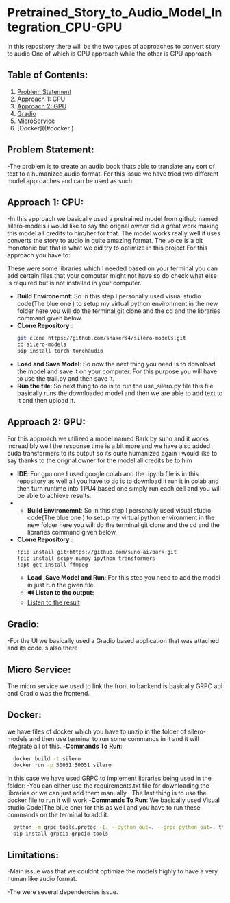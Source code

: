 # Pretrained_Story_to_Audio_Model_Integration_CPU-GPU
In this repository there will be the two types of approaches to convert story to audio One of which is CPU approach while the other is GPU approach
## Table of Contents:
1. [Problem Statement](#Problem-Statement)
2. [Approach 1: CPU](#approach-1-cpu)
3. [Approach 2: GPU](#approach-2-gpu)
4. [Gradio](#Gradio)
5. [MicroService](#microservice)
6. [Docker]((#docker )

## Problem Statement:
-The problem is to create an audio book thats able to translate any sort of text to a humanized audio format. For this issue we have tried two different model approaches and can be used as such. 

## Approach 1: CPU: 
-In this approach we basically used a pretrained model from github named silero-models i would like to say the orignal owner did a great work making this model all credits to him/her for that. The model works really well it uses converts the story to audio in quite amazing format. The voice is a bit monotonic but that is what we did try to optimize in this project.For this approach you have to:

  These were some libraries which I needed based on your terminal you can add certain files that your computer might not have so do check what else is required but is not installed in your computer.
- **Build Environemnt**: So in this step I personally used visual studio code(The blue one ) to setup my virtual python environment in the new folder here you will do the terminal git clone and the cd and the libraries command given below.
- **CLone Repository** :
  ```sh
  git clone https://github.com/snakers4/silero-models.git
  cd silero-models
  pip install torch torchaudio
  ```
- **Load and Save Model**: So now the next thing you need is to download the model and save it on your computer. For this purpose you will have to use the trail.py and then save it.
- **Run the file**: So next thing to do is to run the use_silero.py file this file basically runs the downloaded model and then we are able to add text to it and then upload it.
## Approach 2: GPU:
For this approach we utilized a model named Bark by suno and it works increadibly well the response time is a bit more and we have also added cuda transformers to its output so its quite humanized again i would like to say thanks to the orignal owner for the model all credits be to him
- **IDE**: For gpu one I used google colab and the .ipynb file is in this repository as well all you have to do is to download it run it in colab and then turn runtime into TPU4 based one simply run each cell and you will be able to achieve results.
- - **Build Environemnt**: So in this step I personally used visual studio code(The blue one ) to setup my virtual python environment in the new folder here you will do the terminal git clone and the cd and the libraries command given below.
- **CLone Repository** :
  ```sh
  !pip install git+https://github.com/suno-ai/bark.git
  !pip install scipy numpy ipython transformers
  !apt-get install ffmpeg
  ```
  - **Load ,Save Model and Run**: For this step you need to add the model in just run the given file.
  - **🔊 Listen to the output:**
  - [Listen to the result](Audio_Output/Bark_Output.wav)

## Gradio:
-For the UI we basically used a Gradio based application that was attached and its code is also there
## Micro Service:
The micro service we used to link the front to backend is basically GRPC api and Gradio was the frontend.
## Docker:
we have files of docker which you have to unzip in the folder of silero-models and then use terminal to run some commands in it and it will integrate all of this.
-**Commands To Run**:
```sh
  docker build -t silero
  docker run -p 50051:50051 silero
  ```
In this case we have used GRPC to implement libraries being used in the folder:
-You can either use the requirements.txt file for downloading the libraries or we can just add them manually.
-The last thing is to use the docker file to run it will work
-**Commands To Run**:
We basically used Visual studio Code(The blue one) for this as well and you have to run these commands on the terminal to add it.
```sh
  python -m grpc_tools.protoc -I. --python_out=. --grpc_python_out=. tts.proto
  pip install grpcio grpcio-tools
  ```

## Limitations:
-Main issue was that we couldnt optimize the models highly to have a very human like audio format.

-The were several dependencies issue.












  
  
